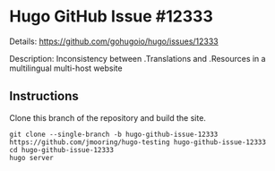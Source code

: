 # Hugo GitHub Issue #12333

Details: <https://github.com/gohugoio/hugo/issues/12333>

Description: Inconsistency between .Translations and .Resources in a multilingual multi-host website

## Instructions

Clone this branch of the repository and build the site.

```text
git clone --single-branch -b hugo-github-issue-12333 https://github.com/jmooring/hugo-testing hugo-github-issue-12333
cd hugo-github-issue-12333
hugo server
```
